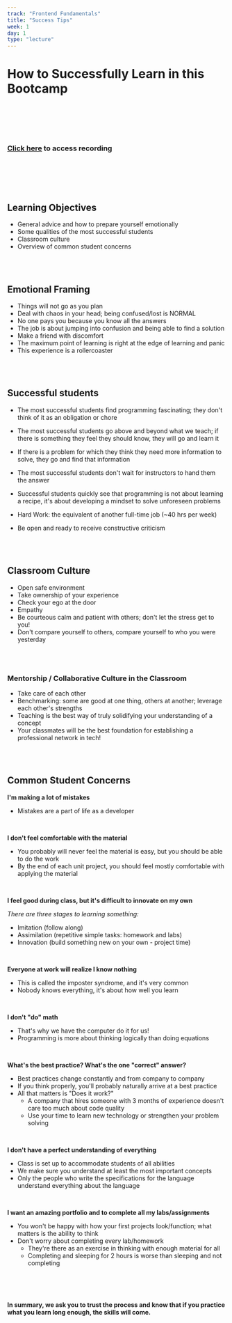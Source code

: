 ```yaml
---
track: "Frontend Fundamentals"
title: "Success Tips"
week: 1
day: 1
type: "lecture"
---
```


# How to Successfully Learn in this Bootcamp



<br>
<br>
<br>
<br>


### [Click here](https://generalassembly.zoom.us/rec/share/USnaL2o61-bdSWgoeDPQeNekow7l5sKRbb8o3C6oSdwEd3sRtOTb8okf9U9FffMd.uXxkyWEA-_EwRk8b) to access recording

<br>
<br>
<br>
<br>






## Learning Objectives

- General advice and how to prepare yourself emotionally
- Some qualities of the most successful students
- Classroom culture
- Overview of common student concerns

<br>
<br>

## Emotional Framing

- Things will not go as you plan
- Deal with chaos in your head; being confused/lost is NORMAL
- No one pays you because you know all the answers
- The job is about jumping into confusion and being able to find a solution
- Make a friend with discomfort
- The maximum point of learning is right at the edge of learning and panic
- This experience is a rollercoaster

<br>
<br>

## Successful students

- The most successful students find programming fascinating; they don't think
of it as an obligation or chore

- The most successful students go above and beyond what we teach; if there is
something they feel they should know, they will go and learn it

- If there is a problem for which they think they need more information to solve, they go and find that information

- The most successful students don't wait for instructors to hand them the answer

-  Successful students quickly see that programming is not about learning a recipe,
it's about developing a mindset to solve unforeseen problems

- Hard Work: the equivalent of another full-time job (~40 hrs per week)

- Be open and ready to receive constructive criticism

<br>
<br>

## Classroom Culture

- Open safe environment
- Take ownership of your experience
- Check your ego at the door
- Empathy
- Be courteous calm and patient with others; don't let the stress get to you!
- Don't compare yourself to others, compare yourself to who you were yesterday

<br>
<br>

### Mentorship / Collaborative Culture in the Classroom

- Take care of each other
- Benchmarking: some are good at one thing, others at another; leverage each other's strengths
- Teaching is the best way of truly solidifying your understanding of a concept
- Your classmates will be the best foundation for establishing a professional network in tech!

<br>
<br>

## Common Student Concerns

**I'm making a lot of mistakes**

- Mistakes are a part of life as a developer

<br>

**I don't feel comfortable with the material**

- You probably will never feel the material is easy, but you should be able to do the work
- By the end of each unit project, you should feel mostly comfortable with applying the material

<br>

**I feel good during class, but it's difficult to innovate on my own**

*There are three stages to learning something:*
  - Imitation (follow along)
  - Assimilation (repetitive simple tasks: homework and labs)
  - Innovation (build something new on your own - project time)

<br>

**Everyone at work will realize I know nothing**
- This is called the imposter syndrome, and it's very common
- Nobody knows everything, it's about how well you learn


<br>


**I don't "do" math**
- That's why we have the computer do it for us!
- Programming is more about thinking logically than doing equations

<br>


**What's the best practice? What's the one "correct" answer?**
- Best practices change constantly and from company to company
- If you think properly, you'll probably naturally arrive at a best practice
- All that matters is "Does it work?"
  - A company that hires someone with 3 months of experience doesn't care too much about code quality
  - Use your time to learn new technology or strengthen your problem solving

<br>


**I don't have a perfect understanding of everything**
- Class is set up to accommodate students of all abilities
- We make sure you understand at least the most important concepts
- Only the people who write the specifications for the language understand everything about the language

<br>



**I want an amazing portfolio and to complete all my labs/assignments**
- You won't be happy with how your first projects look/function; what matters is the ability to think
- Don't worry about completing every lab/homework
  - They're there as an exercise in thinking with enough material for all
  - Completing and sleeping for 2 hours is worse than sleeping and not completing

<br>
<br>
<br>


**In summary, we ask you to trust the process and know that if you practice what you learn long enough, the skills will come.**
